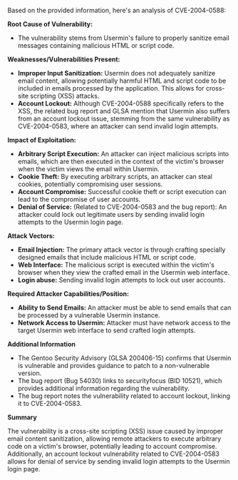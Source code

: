 Based on the provided information, here's an analysis of CVE-2004-0588:

**Root Cause of Vulnerability:**

*   The vulnerability stems from Usermin's failure to properly sanitize email messages containing malicious HTML or script code.

**Weaknesses/Vulnerabilities Present:**

*   **Improper Input Sanitization:**  Usermin does not adequately sanitize email content, allowing potentially harmful HTML and script code to be included in emails processed by the application. This allows for cross-site scripting (XSS) attacks.
*   **Account Lockout:** Although CVE-2004-0588 specifically refers to the XSS, the related bug report and GLSA mention that Usermin also suffers from an account lockout issue, stemming from the same vulnerability as CVE-2004-0583, where an attacker can send invalid login attempts.

**Impact of Exploitation:**

*   **Arbitrary Script Execution:**  An attacker can inject malicious scripts into emails, which are then executed in the context of the victim's browser when the victim views the email within Usermin.
*   **Cookie Theft:** By executing arbitrary scripts, an attacker can steal cookies, potentially compromising user sessions.
*   **Account Compromise:**  Successful cookie theft or script execution can lead to the compromise of user accounts.
*   **Denial of Service:** (Related to CVE-2004-0583 and the bug report):  An attacker could lock out legitimate users by sending invalid login attempts to the Usermin login page.

**Attack Vectors:**

*   **Email Injection:** The primary attack vector is through crafting specially designed emails that include malicious HTML or script code.
*   **Web Interface:** The malicious script is executed within the victim's browser when they view the crafted email in the Usermin web interface.
*   **Login abuse:** Sending invalid login attempts to lock out user accounts.

**Required Attacker Capabilities/Position:**

*   **Ability to Send Emails:** An attacker must be able to send emails that can be processed by a vulnerable Usermin instance.
*   **Network Access to Usermin:** Attacker must have network access to the target Usermin web interface to send crafted login attempts.

**Additional Information**

*   The Gentoo Security Advisory (GLSA 200406-15) confirms that Usermin is vulnerable and provides guidance to patch to a non-vulnerable version.
*   The bug report (Bug 54030) links to securityfocus (BID 10521), which provides additional information regarding the vulnerability.
*   The bug report notes the vulnerability related to account lockout, linking it to CVE-2004-0583.

**Summary**

The vulnerability is a cross-site scripting (XSS) issue caused by improper email content sanitization, allowing remote attackers to execute arbitrary code on a victim's browser, potentially leading to account compromise. Additionally, an account lockout vulnerability related to CVE-2004-0583 allows for denial of service by sending invalid login attempts to the Usermin login page.